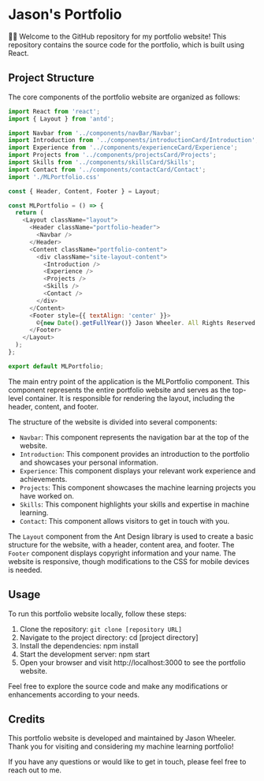 # Jason's Portfolio

👋🏾 Welcome to the GitHub repository for my portfolio website! This repository contains the source code for the portfolio, which is built using React.

## Project Structure

The core components of the portfolio website are organized as follows:

```javascript
import React from 'react';
import { Layout } from 'antd';

import Navbar from '../components/navBar/Navbar';
import Introduction from '../components/introductionCard/Introduction';
import Experience from '../components/experienceCard/Experience';
import Projects from '../components/projectsCard/Projects';
import Skills from '../components/skillsCard/Skills';
import Contact from '../components/contactCard/Contact';
import './MLPortfolio.css'

const { Header, Content, Footer } = Layout;

const MLPortfolio = () => {
  return (
    <Layout className="layout">
      <Header className="portfolio-header">
        <Navbar />
      </Header>
      <Content className="portfolio-content">
        <div className="site-layout-content">
          <Introduction />
          <Experience />
          <Projects />
          <Skills />
          <Contact />
        </div>
      </Content>
      <Footer style={{ textAlign: 'center' }}>
        ©{new Date().getFullYear()} Jason Wheeler. All Rights Reserved.
      </Footer>
    </Layout>
  );
};

export default MLPortfolio;
```
<p>
The main entry point of the application is the MLPortfolio component. This component represents the entire portfolio website and serves as the top-level container. It is responsible for rendering the layout, including the header, content, and footer.

The structure of the website is divided into several components:
</p>

- `Navbar`: This component represents the navigation bar at the top of the website.
- `Introduction`: This component provides an introduction to the portfolio and showcases your personal information.
- `Experience`: This component displays your relevant work experience and achievements.
- `Projects`: This component showcases the machine learning projects you have worked on.
- `Skills`: This component highlights your skills and expertise in machine learning.
- `Contact`: This component allows visitors to get in touch with you.

The `Layout` component from the Ant Design library is used to create a basic structure for the website, with a header, content area, and footer. The `Footer` component displays copyright information and your name. The website is responsive, though modifications to the CSS for mobile devices is needed.

## Usage
To run this portfolio website locally, follow these steps:

1. Clone the repository: `git clone [repository URL]`
2. Navigate to the project directory: cd [project directory]
3. Install the dependencies: npm install
4. Start the development server: npm start
5. Open your browser and visit http://localhost:3000 to see the portfolio website.

Feel free to explore the source code and make any modifications or enhancements according to your needs.

## Credits
This portfolio website is developed and maintained by Jason Wheeler. Thank you for visiting and considering my machine learning portfolio!

If you have any questions or would like to get in touch, please feel free to reach out to me.